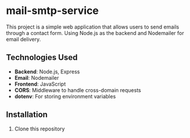 # mail-smtp-service
This project is a simple web application that allows users to send emails through a contact form. Using Node.js as the backend and Nodemailer for email delivery.

## Technologies Used

- **Backend**: Node.js, Express
- **Email**: Nodemailer
- **Frontend**: JavaScript
- **CORS**: Middleware to handle cross-domain requests
- **dotenv**: For storing environment variables

## Installation
1. Clone this repository
